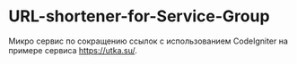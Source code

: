 # URL-shortener-for-Service-Group
Микро сервис по сокращению ссылок с использованием CodeIgniter на примере сервиса https://utka.su/.
